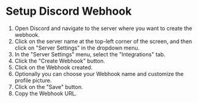 # Setup Discord Webhook

1. Open Discord and navigate to the server where you want to create the webhook.
2. Click on the server name at the top-left corner of the screen, and then click on "Server Settings" in the dropdown menu.
3. In the "Server Settings" menu, select the "Integrations" tab.
4. Click the "Create Webhook" button.
5. Click on the Webhook created.
6. Optionally you can choose your Webhook name and customize the profile picture.
7. Click on the "Save" button.
8. Copy the Webhook URL.
